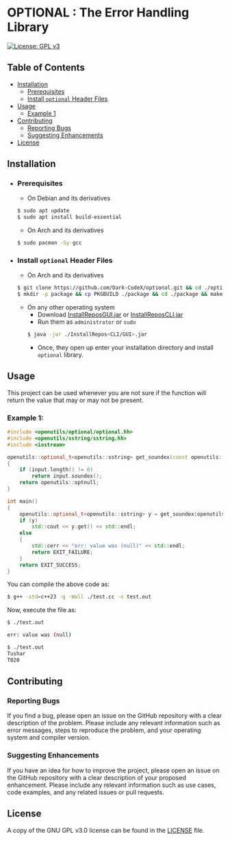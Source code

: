# OPTIONAL : The Error Handling Library

[![License: GPL v3](https://img.shields.io/badge/License-GPLv3-blue.svg)](https://www.gnu.org/licenses/gpl-3.0)

## Table of Contents

- [Installation](#installation)
    - [Prerequisites](#prerequisites)
    - [Install `optional` Header Files](#install-optional-header-files)
- [Usage](#usage)
    - [Example 1](#example-1)
- [Contributing](#contributing)
    - [Reporting Bugs](#reporting-bugs)
    - [Suggesting Enhancements](#suggesting-enhancements)
- [License](#license)

## Installation

- ### Prerequisites
    - On Debian and its derivatives
    ```bash
    $ sudo apt update
    $ sudo apt install build-essential
    ```
    - On Arch and its derivatives
    ```bash
    $ sudo pacman -Sy gcc
    ```
- ### Install `optional` Header Files
    - On Arch and its derivatives
    ```bash
    $ git clone https://github.com/Dark-CodeX/optional.git && cd ./optional
    $ mkdir -p package && cp PKGBUILD ./package && cd ./package && makepkg -si
    ```
    - On any other operating system
         - Download [InstallReposGUI.jar](https://github.com/Dark-CodeX/InstallRepos/releases/download/v1.1.0/InstallReposGUI.jar) or [InstallReposCLI.jar](https://github.com/Dark-CodeX/InstallRepos/releases/download/v1.1.0/InstallReposCLI.jar)
         - Run them as `administrator` or `sudo`
         ```bash
         $ java -jar ./InstallRepos<CLI/GUI>.jar
         ```
         - Once, they open up enter your installation directory and install `optional` library.

## Usage

This project can be used whenever you are not sure if the function will return the value that may or may not be present.  

### Example 1:
```cpp
#include <openutils/optional/optional.hh>
#include <openutils/sstring/sstring.hh>
#include <iostream>

openutils::optional_t<openutils::sstring> get_soundex(const openutils::sstring &input)
{
    if (input.length() != 0)
        return input.soundex();
    return openutils::optnull;
}

int main()
{
    openutils::optional_t<openutils::sstring> y = get_soundex(openutils::sstring::get_input());
    if (y)
        std::cout << y.get() << std::endl;
    else
    {
        std::cerr << "err: value was (null)" << std::endl;
        return EXIT_FAILURE;
    }
    return EXIT_SUCCESS;
}
```

You can compile the above code as:
```bash
$ g++ -std=c++23 -g -Wall ./test.cc -o test.out
```

Now, execute the file as:
```bash
$ ./test.out

err: value was (null)

$ ./test.out
Tushar
T020
```

## Contributing

### Reporting Bugs

If you find a bug, please open an issue on the GitHub repository with a clear description of the problem. Please include any relevant information such as error messages, steps to reproduce the problem, and your operating system and compiler version.

### Suggesting Enhancements

If you have an idea for how to improve the project, please open an issue on the GitHub repository with a clear description of your proposed enhancement. Please include any relevant information such as use cases, code examples, and any related issues or pull requests.

## License

A copy of the GNU GPL v3.0 license can be found in the [LICENSE](./LICENSE) file.